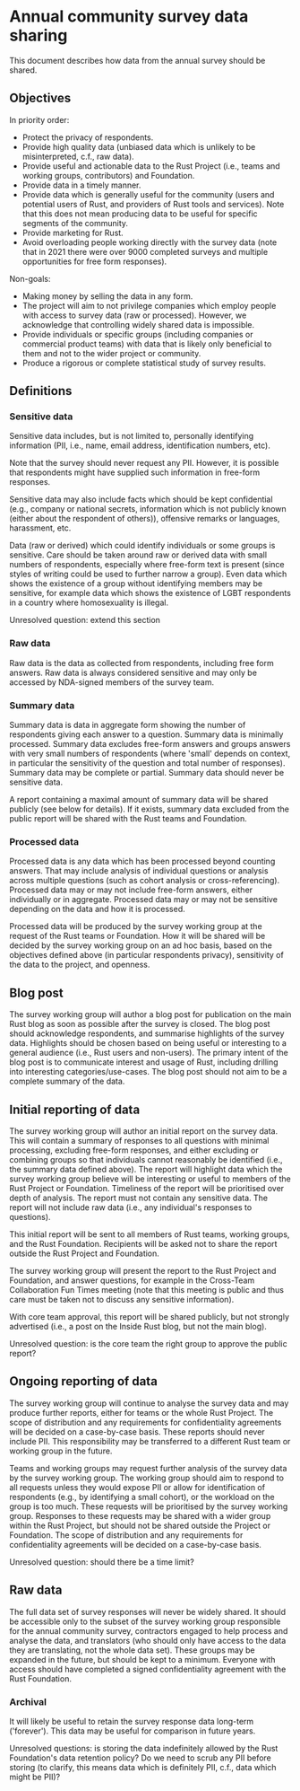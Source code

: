 # Annual community survey data sharing

This document describes how data from the annual survey should be shared.

## Objectives

In priority order:

* Protect the privacy of respondents.
* Provide high quality data (unbiased data which is unlikely to be misinterpreted, c.f., raw data).
* Provide useful and actionable data to the Rust Project (i.e., teams and working groups, contributors) and Foundation.
* Provide data in a timely manner.
* Provide data which is generally useful for the community (users and potential users of Rust, and providers of Rust tools and services). Note that this does not mean producing data to be useful for specific segments of the community.
* Provide marketing for Rust.
* Avoid overloading people working directly with the survey data (note that in 2021 there were over 9000 completed surveys and multiple opportunities for free form responses).

Non-goals:

* Making money by selling the data in any form.
* The project will aim to not privilege companies which employ people with access to survey data (raw or processed). However, we acknowledge that controlling widely shared data is impossible.
* Provide individuals or specific groups (including companies or commercial product teams) with data that is likely only beneficial to them and not to the wider project or community.
* Produce a rigorous or complete statistical study of survey results.

## Definitions

### Sensitive data

Sensitive data includes, but is not limited to, personally identifying information (PII, i.e., name, email address, identification numbers, etc).

Note that the survey should never request any PII. However, it is possible that respondents might have supplied such information in free-form responses.

Sensitive data may also include facts which should be kept confidential (e.g., company or national secrets, information which is not publicly known (either about the respondent of others)), offensive remarks or languages, harassment, etc.

Data (raw or derived) which could identify individuals or some groups is sensitive. Care should be taken around raw or derived data with small numbers of respondents, especially where free-form text is present (since styles of writing could be used to further narrow a group). Even data which shows the existence of a group without identifying members may be sensitive, for example data which shows the existence of LGBT respondents in a country where homosexuality is illegal.

Unresolved question: extend this section

### Raw data

Raw data is the data as collected from respondents, including free form answers. Raw data is always considered sensitive and may only be accessed by NDA-signed members of the survey team.

### Summary data

Summary data is data in aggregate form showing the number of respondents giving each answer to a question. Summary data is minimally processed. Summary data excludes free-form answers and groups answers with very small numbers of respondents (where 'small' depends on context, in particular the sensitivity of the question and total number of responses). Summary data may be complete or partial. Summary data should never be sensitive data.

A report containing a maximal amount of summary data will be shared publicly (see below for details). If it exists, summary data excluded from the public report will be shared with the Rust teams and Foundation.

### Processed data

Processed data is any data which has been processed beyond counting answers. That may include analysis of individual questions or analysis across multiple questions (such as cohort analysis or cross-referencing). Processed data may or may not include free-form answers, either individually or in aggregate. Processed data may or may not be sensitive depending on the data and how it is processed.

Processed data will be produced by the survey working group at the request of the Rust teams or Foundation. How it will be shared will be decided by the survey working group on an ad hoc basis, based on the objectives defined above (in particular respondents privacy), sensitivity of the data to the project, and openness.

## Blog post

The survey working group will author a blog post for publication on the main Rust blog as soon as possible after the survey is closed. The blog post should acknowledge respondents, and summarise highlights of the survey data. Highlights should be chosen based on being useful or interesting to a general audience (i.e., Rust users and non-users). The primary intent of the blog post is to communicate interest and usage of Rust, including drilling into interesting categories/use-cases. The blog post should not aim to be a complete summary of the data.


## Initial reporting of data

The survey working group will author an initial report on the survey data. This will contain a summary of responses to all questions with minimal processing, excluding free-form responses, and either excluding or combining groups so that individuals cannot reasonably be identified (i.e., the summary data defined above). The report will highlight data which the survey working group believe will be interesting or useful to members of the Rust Project or Foundation. Timeliness of the report will be prioritised over depth of analysis. The report must not contain any sensitive data. The report will not include raw data (i.e., any individual's responses to questions).

This initial report will be sent to all members of Rust teams, working groups, and the Rust Foundation. Recipients will be asked not to share the report outside the Rust Project and Foundation.

The survey working group will present the report to the Rust Project and Foundation, and answer questions, for example in the Cross-Team Collaboration Fun Times meeting (note that this meeting is public and thus care must be taken not to discuss any sensitive information).

With core team approval, this report will be shared publicly, but not strongly advertised (i.e., a post on the Inside Rust blog, but not the main blog).

Unresolved question: is the core team the right group to approve the public report?

## Ongoing reporting of data

The survey working group will continue to analyse the survey data and may produce further reports, either for teams or the whole Rust Project. The scope of distribution and any requirements for confidentiality agreements will be decided on a case-by-case basis. These reports should never include PII. This responsibility may be transferred to a different Rust team or working group in the future.

Teams and working groups may request further analysis of the survey data by the survey working group. The working group should aim to respond to all requests unless they would expose PII or allow for identification of respondents (e.g., by identifying a small cohort), or the workload on the group is too much. These requests will be prioritised by the survey working group. Responses to these requests may be shared with a wider group within the Rust Project, but should not be shared outside the Project or Foundation. The scope of distribution and any requirements for confidentiality agreements will be decided on a case-by-case basis.

Unresolved question: should there be a time limit?

## Raw data

The full data set of survey responses will never be widely shared. It should be accessible only to the subset of the survey working group responsible for the annual community survey, contractors engaged to help process and analyse the data, and translators (who should only have access to the data they are translating, not the whole data set). These groups may be expanded in the future, but should be kept to a minimum. Everyone with access should have completed a signed confidentiality agreement with the Rust Foundation.

### Archival

It will likely be useful to retain the survey response data long-term ('forever'). This data may be useful for comparison in future years.

Unresolved questions: is storing the data indefinitely allowed by the Rust Foundation's data retention policy? Do we need to scrub any PII before storing (to clarify, this means data which is definitely PII, c.f., data which might be PII)?
